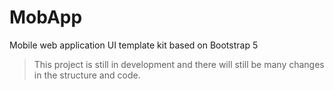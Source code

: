 # MobApp

Mobile web application UI template kit based on Bootstrap 5

> This project is still in development and there will still be many changes in the structure and code.